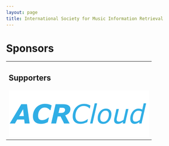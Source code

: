 ```yaml
---
layout: page
title: International Society for Music Information Retrieval
---
```

<h1>Sponsors</h1>
<table class="teaotab">
    <tr>
        <td class="huidas" colspan="4">
            <h2>Supporters</h2>
        </td>
    </tr>
    <tr>
            <td class="supporter-wrapper">
                <a href="https://www.acrcloud.com/" target="_blank"><img src="/assets/sponsors/ACRCloud-logo.png"></a>
            </td>
        </tr>
</table>
<br><br>